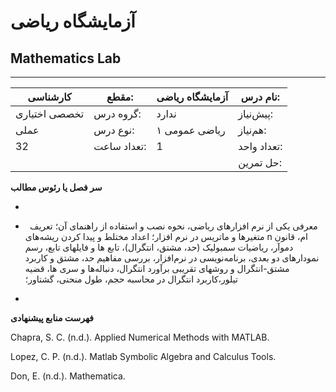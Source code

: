 # آزمایشگاه ریاضی
## Mathematics Lab
_______________________________________________________________________________
| کارشناسی      | مقطع:       | آزمایشگاه ریاضی | نام درس:    |
| ------------- | ----------- | --------------- | ----------- |
| تخصصی اختیاری | گروه درس:   | ندارد           | پیش‌نیاز:   |
| عملی          | نوع درس:    | ریاضی عمومی ۱   | هم‌نیاز:    |
| 32            | تعداد ساعت: | 1               | تعداد واحد: |
|               |             |                 | حل تمرین:   |

**سر فصل یا رئوس مطالب**

-

- `	`معرفی یکی از نرم افزارهای ریاضی، نحوه نصب و استفاده از راهنمای آن؛ تعریف متغیرها و ماتریس در نرم افزار؛ اعداد مختلط و پیدا کردن ریشه‌های n ام، قانون دموآر، ریاضیات سمبولیک (حد، مشتق، انتگرال)، تابع ها و فایلهای تابع، رسم نمودارهای دو بعدی، برنامه‌نویسی در نرم‌افزار، بررسی مفاهیم حد، مشتق و کاربرد مشتق-انتگرال و روشهای تقریبی برآورد انتگرال، دنباله‌ها و سری ها، قضیه تیلور،کاربرد انتگرال در محاسبه حجم، طول منحنی، گشتاور؛

-

**فهرست منابع پیشنهادی**

Chapra, S. C. (n.d.). Applied Numerical Methods with MATLAB.

Lopez, C. P. (n.d.). Matlab Symbolic Algebra and Calculus Tools.

Don, E. (n.d.). Mathematica.
